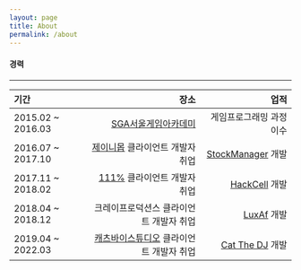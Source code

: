 ```yaml
---
layout: page
title: About
permalink: /about
---
```


#### 경력

----------------------------
|기간|장소|업적|
|:---|---:|---:|
| 2015.02 ~ 2016.03 | [SGA서울게임아카데미](https://sgaedu.co.kr/main/index.php?branch=seoul) |                                     게임프로그래밍 과정 이수 |
| 2016.07 ~ 2017.10 | [제이니몹](http://www.zanymob.com/ninano/skin/index.html) 클라이언트 개발자 취업 | [StockManager](https://dtigerwing.github.io/projects/StockManager) 개발 |
| 2017.11 ~ 2018.02 |   [111%](https://www.111percent.net/) 클라이언트 개발자 취업 | [HackCell](https://dtigerwing.github.io/projects/HackCell) 개발 |
| 2018.04 ~ 2018.12 |                      크레이프로덕션스 클라이언트 개발자 취업 |    [LuxAf](https://dtigerwing.github.io/projects/LuxAf) 개발 |
| 2019.04 ~ 2022.03 | [캐츠바이스튜디오](https://catsbystudio.com/) 클라이언트 개발자 취업 | [Cat The DJ](https://dtigerwing.github.io/projects/Catthedj) 개발 |






